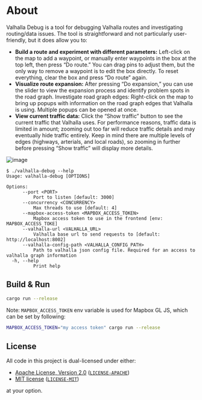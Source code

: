 # About

Valhalla Debug is a tool for debugging Valhalla routes and investigating routing/data issues.
The tool is straightforward and not particularly user-friendly, but it does allow you to:

- **Build a route and experiment with different parameters:** Left-click on the map to add a waypoint, or manually enter waypoints in the box at the top left, then press “Do route.” You can drag pins to adjust them, but the only way to remove a waypoint is to edit the box directly. To reset everything, clear the box and press “Do route” again.
- **Visualize route expansion:** After pressing “Do expansion,” you can use the slider to view the expansion process and identify problem spots in the road graph.
Investigate road graph edges: Right-click on the map to bring up popups with information on the road graph edges that Valhalla is using. Multiple popups can be opened at once.
- **View current traffic data:** Click the “Show traffic” button to see the current traffic that Valhalla uses. For performance reasons, traffic data is limited in amount; zooming out too far will reduce traffic details and may eventually hide traffic entirely. Keep in mind there are multiple levels of edges (highways, arterials, and local roads), so zooming in further before pressing “Show traffic” will display more details.

![image](https://github.com/user-attachments/assets/c0040c58-3a1b-4da7-930b-0a90e951d476)

```
$ ./valhalla-debug --help
Usage: valhalla-debug [OPTIONS]

Options:
      --port <PORT>
          Port to listen [default: 3000]
      --concurrency <CONCURRENCY>
          Max threads to use [default: 4]
      --mapbox-access-token <MAPBOX_ACCESS_TOKEN>
          Mapbox access token to use in the frontend [env: MAPBOX_ACCESS_TOKE]
      --valhalla-url <VALHALLA_URL>
          Valhalla base url to send requests to [default: http://localhost:8002]
      --valhalla-config-path <VALHALLA_CONFIG_PATH>
          Path to valhalla json config file. Required for an access to valhalla graph information
  -h, --help
          Print help
```

## Build & Run

```sh
cargo run --release
```

Note: `MAPBOX_ACCESS_TOKEN` env variable is used for Mapbox GL JS, which can be set by following:

```sh
MAPBOX_ACCESS_TOKEN="my access token" cargo run --release
```

## License

All code in this project is dual-licensed under either:

- [Apache License, Version 2.0](https://www.apache.org/licenses/LICENSE-2.0) ([`LICENSE-APACHE`](LICENSE-APACHE))
- [MIT license](https://opensource.org/licenses/MIT) ([`LICENSE-MIT`](LICENSE-MIT))

at your option.
